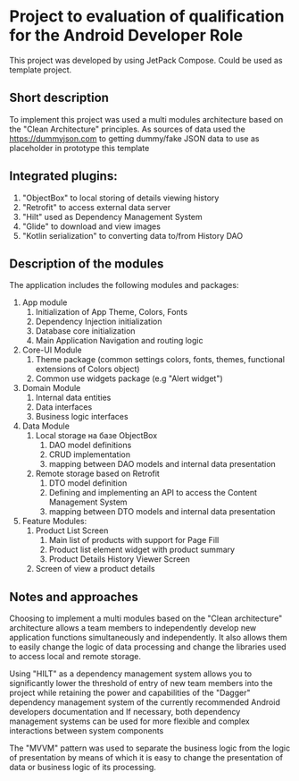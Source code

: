 # Project to evaluation of qualification for the Android Developer Role

This project was developed by using JetPack Compose. Could be used as template project. 

## Short description
To implement this project was used a multi modules architecture based on the "Clean Architecture" principles.
As sources of data used the https://dummyjson.com to getting dummy/fake JSON data to use as placeholder in prototype this template

## Integrated plugins:
1. "ObjectBox" to local storing of details viewing history
2. "Retrofit" to access external data server
3. "Hilt" used as Dependency Management System
4. "Glide" to download and view images
5. "Kotlin serialization" to converting data to/from History DAO

## Description of the modules
The application includes the following modules and packages:
1. App module
   1. Initialization of App Theme, Colors, Fonts 
   2. Dependency Injection initialization
   3. Database core initialization
   4. Main Application Navigation and routing logic
2. Core-UI Module
   1. Theme package (common settings colors, fonts, themes, functional extensions of Colors object)
   2. Common use widgets package (e.g "Alert widget")
3. Domain Module
   1. Internal data entities
   2. Data interfaces
   3. Business logic interfaces
4. Data Module
   1. Local storage на базе ObjectBox
      1. DAO model definitions
      2. CRUD implementation
      3. mapping between DAO models and internal data presentation
   2. Remote storage based on Retrofit
      1. DTO model definition
      2. Defining and implementing an API to access the Content Management System
      3. mapping between DTO models and internal data presentation
5. Feature Modules:
   1. Product List Screen
      1. Main list of products with support for Page Fill
      2. Product list element widget with product summary
      3. Product Details History Viewer Screen
   2. Screen of view a product details


## Notes and approaches
Choosing to implement a multi modules based on the "Clean architecture" architecture allows a team members to independently develop new application functions simultaneously and independently. 
It also allows them to easily change the logic of data processing and change the libraries used to access local and remote storage.

Using "HILT" as a dependency management system allows you to significantly lower the threshold of entry of new team members into the project while retaining the power and capabilities of the "Dagger" dependency management system of the currently recommended Android developers documentation and If necessary, both dependency management systems can be used for more flexible and complex interactions between system components

The "MVVM" pattern was used to separate the business logic from the logic of presentation by means of which it is easy to change the presentation of data or business logic of its processing.
